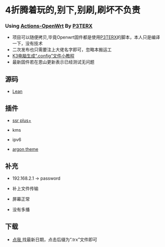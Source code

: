 # 4折腾着玩的,别下,别刷,刷坏不负责

### Using [Actions-OpenWrt](https://github.com/P3TERX/Actions-OpenWrt) By  [**P3TERX**](https://p3terx.com/archives/build-openwrt-with-github-actions.html)
  -  项目可以随便拷贝,毕竟Openwrt固件都是使用[P3TERX](https://p3terx.com/archives/build-openwrt-with-github-actions.html)的脚本，本人只是编译一下，没有技术
  -  二次发布也只需要注上大佬名字即可，忽略本搬运工
  -  [K3电脑生成“.config”文件小教程](https://www.right.com.cn/forum/thread-7946451-1-1.html)
  -  最新固件若在恩山更新表示已经测试无问题
   
## 源码

- [Lean](https://github.com/coolsnowwolf/lede)


## 插件

   -  [ssr plus+](https://github.com/fw876/helloworld)
   
   -  kms
   
   -  ipv6

   - [argon theme](https://github.com/jerrykuku/luci-theme-argon)

## 补充
  
   -   192.168.2.1    →     password
     
   -   补上文件传输
      
   -   屏幕正常


   -    没有多播

## 下载

   -  [ 点我 ](https://github.com/393435992/Phicomm-K3-OpenWrt/releases)找最新日期，点击后缀为“.trx”文件即可
